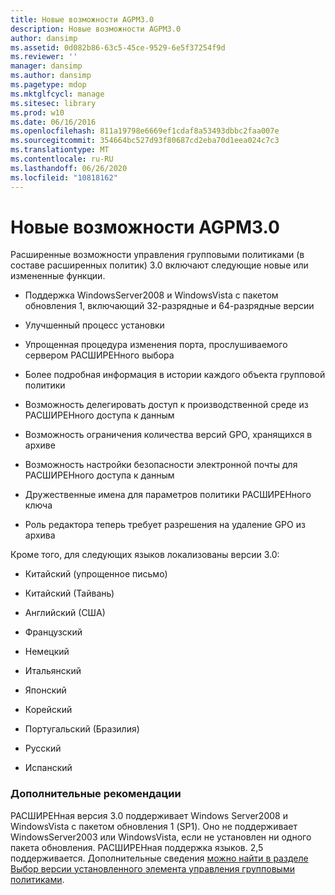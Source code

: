 ```yaml
---
title: Новые возможности AGPM3.0
description: Новые возможности AGPM3.0
author: dansimp
ms.assetid: 0d082b86-63c5-45ce-9529-6e5f37254f9d
ms.reviewer: ''
manager: dansimp
ms.author: dansimp
ms.pagetype: mdop
ms.mktglfcycl: manage
ms.sitesec: library
ms.prod: w10
ms.date: 06/16/2016
ms.openlocfilehash: 811a19798e6669ef1cdaf8a53493dbbc2faa007e
ms.sourcegitcommit: 354664bc527d93f80687cd2eba70d1eea024c7c3
ms.translationtype: MT
ms.contentlocale: ru-RU
ms.lasthandoff: 06/26/2020
ms.locfileid: "10818162"
---
```

# Новые возможности AGPM3.0


Расширенные возможности управления групповыми политиками (в составе расширенных политик) 3.0 включают следующие новые или измененные функции.

-   Поддержка WindowsServer2008 и WindowsVista с пакетом обновления 1, включающий 32-разрядные и 64-разрядные версии

-   Улучшенный процесс установки

-   Упрощенная процедура изменения порта, прослушиваемого сервером РАСШИРЕНного выбора

-   Более подробная информация в истории каждого объекта групповой политики

-   Возможность делегировать доступ к производственной среде из РАСШИРЕНного доступа к данным

-   Возможность ограничения количества версий GPO, хранящихся в архиве

-   Возможность настройки безопасности электронной почты для РАСШИРЕНного доступа к данным

-   Дружественные имена для параметров политики РАСШИРЕНного ключа

-   Роль редактора теперь требует разрешения на удаление GPO из архива

Кроме того, для следующих языков локализованы версии 3.0:

-   Китайский (упрощенное письмо)

-   Китайский (Тайвань)

-   Английский (США)

-   Французский

-   Немецкий

-   Итальянский

-   Японский

-   Корейский

-   Португальский (Бразилия)

-   Русский

-   Испанский

### Дополнительные рекомендации

РАСШИРЕНная версия 3.0 поддерживает Windows Server2008 и WindowsVista с пакетом обновления 1 (SP1). Оно не поддерживает WindowsServer2003 или WindowsVista, если не установлен ни одного пакета обновления. РАСШИРЕНная поддержка языков. 2,5 поддерживается. Дополнительные сведения [можно найти в разделе Выбор версии установленного элемента управления групповыми политиками](choosing-which-version-of-agpm-to-install.md).

 

 





